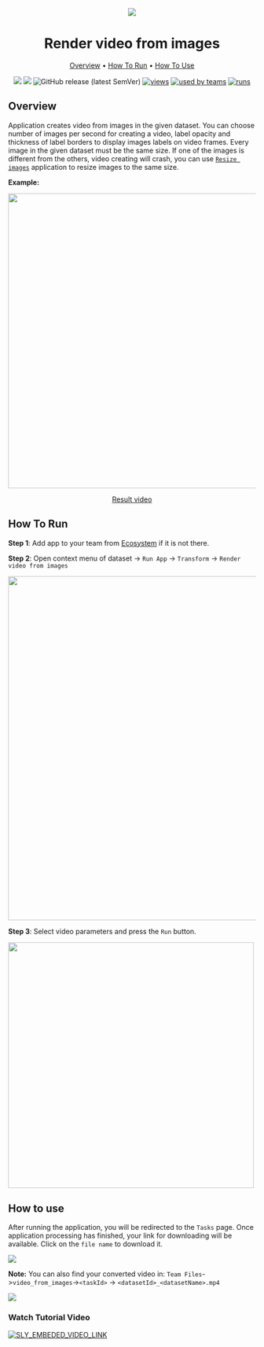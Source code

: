 <div align="center" markdown>
<img src="https://i.imgur.com/2o4AKdp.png"/>



# Render video from images

<p align="center">
  <a href="#Overview">Overview</a> •
  <a href="#How-To-Run">How To Run</a> •
  <a href="#How-To-Use">How To Use</a>
</p>

[![](https://img.shields.io/badge/supervisely-ecosystem-brightgreen)](https://ecosystem.supervise.ly/apps/supervisely-ecosystem/render-video-from-images)
[![](https://img.shields.io/badge/slack-chat-green.svg?logo=slack)](https://supervise.ly/slack)
![GitHub release (latest SemVer)](https://img.shields.io/github/v/release/supervisely-ecosystem/render-video-from-images)
[![views](https://app.supervise.ly/public/api/v3/ecosystem.counters?repo=supervisely-ecosystem/render-video-from-images&counter=views&label=views)](https://supervise.ly)
[![used by teams](https://app.supervise.ly/public/api/v3/ecosystem.counters?repo=supervisely-ecosystem/render-video-from-images&counter=downloads&label=used%20by%20teams)](https://supervise.ly)
[![runs](https://app.supervise.ly/public/api/v3/ecosystem.counters?repo=supervisely-ecosystem/render-video-from-images&counter=runs&label=runs&123)](https://supervise.ly)

</div>

## Overview

Application creates video from images in the given dataset. You can choose number of images per second for creating a video, label opacity and thickness of label borders to display images labels on video frames. Every image in the given dataset must be the same size. If one of the images is different from the others, video creating will crash, you can use [`Resize images`](https://app.supervise.ly/ecosystem/apps/resize-images) application to resize images to the same size.

**Example:**

<p align="center">
<img src="https://i.imgur.com/awCTgKX.png" width="600"/>
</p>

<p align="center"> <a href="https://imgur.com/9D6b0f1">Result video</a> </p>
  
## How To Run 
**Step 1**: Add app to your team from [Ecosystem](https://app.supervise.ly/apps/ecosystem/render-video-from-images) if it is not there.

**Step 2**: Open context menu of dataset -> `Run App` -> `Transform` -> `Render video from images` 

<img src="https://i.imgur.com/Iwi6xbu.png" width="700"/>

**Step 3**: Select video parameters and press the `Run` button.

<img src="https://i.imgur.com/7CtG24p.png" width="500"/>

## How to use

After running the application, you will be redirected to the `Tasks` page. Once application processing has finished, your link for downloading will be available. Click on the `file name` to download it.

<img src="https://i.imgur.com/crpZvnU.png"/>

**Note:** You can also find your converted video in: `Team Files`->`video_from_images`->`<taskId>` -> `<datasetId>_<datasetName>.mp4`

<img src="https://i.imgur.com/NDEGgnO.png"/>

### Watch Tutorial Video
<a data-key="sly-embeded-video-link" href="https://youtu.be/Xc7iC4glDEo" data-video-code="Xc7iC4glDEo">
    <img src="https://i.imgur.com/1W3CIbo.png" alt="SLY_EMBEDED_VIDEO_LINK"  style="max-width:100%;">
</a>
